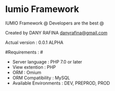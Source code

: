 Iumio Framework
==============

IUMIO Framework
@ Developers are the best @

Created by DANY RAFINA <danyrafina@gmail.com>

Actual version : 0.0.1 ALPHA


#Requirements : #
* Server language : PHP 7.0 or later
* View extention :  PHP
* ORM : Omium
* ORM Compatibility : MySQL
* Available Environments : DEV, PREPROD, PROD


